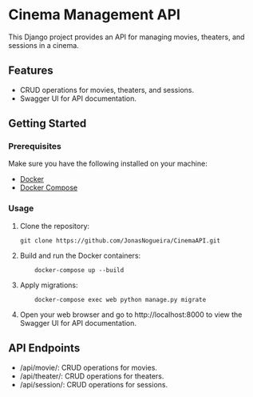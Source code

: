 # Cinema Management API

This Django project provides an API for managing movies, theaters, and sessions in a cinema.

## Features

- CRUD operations for movies, theaters, and sessions.
- Swagger UI for API documentation.

## Getting Started

### Prerequisites

Make sure you have the following installed on your machine:

- [Docker](https://www.docker.com/get-started)
- [Docker Compose](https://docs.docker.com/compose/install/)

### Usage

1. Clone the repository:

   ```
   git clone https://github.com/JonasNogueira/CinemaAPI.git

2. Build and run the Docker containers:
    ``` 
        docker-compose up --build

3. Apply migrations:
    ```
        docker-compose exec web python manage.py migrate

4. Open your web browser and go to http://localhost:8000 to view the Swagger UI for API documentation.
   
## 
## API Endpoints
  - /api/movie/: CRUD operations for movies.
  - /api/theater/: CRUD operations for theaters.
  - /api/session/: CRUD operations for sessions.


